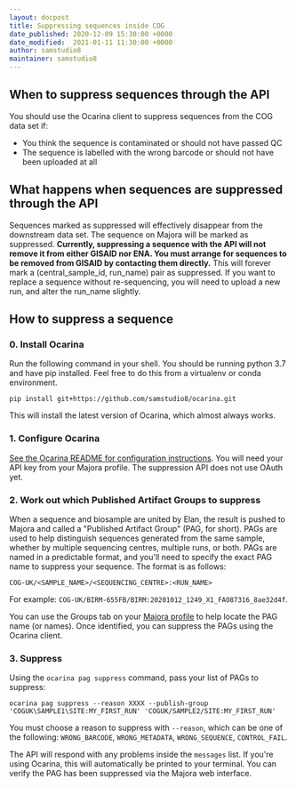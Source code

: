 ```yaml
---
layout: docpost
title: Suppressing sequences inside COG
date_published: 2020-12-09 15:30:00 +0000
date_modified:  2021-01-11 11:30:00 +0000
author: samstudio8
maintainer: samstudio8
---
```


## When to suppress sequences through the API

You should use the Ocarina client to suppress sequences from the COG data set if:

* You think the sequence is contaminated or should not have passed QC
* The sequence is labelled with the wrong barcode or should not have been uploaded at all

## What happens when sequences are suppressed through the API

Sequences marked as suppressed will effectively disappear from the downstream data set. The sequence on Majora will be marked as suppressed.
**Currently, suppressing a sequence with the API will not remove it from either GISAID nor ENA. You must arrange for sequences to be removed from GISAID by contacting them directly.** 
This will forever mark a (central_sample_id, run_name) pair as suppressed. If you want to replace a sequence without re-sequencing, you will need to upload a new run, and alter the run_name slightly.

## How to suppress a sequence

### 0. Install Ocarina

Run the following command in your shell. You should be running python 3.7 and have pip installed. Feel free to do this from a virtualenv or conda environment.

```
pip install git+https://github.com/samstudio8/ocarina.git
```

This will install the latest version of Ocarina, which almost always works.

### 1. Configure Ocarina

[See the Ocarina README for configuration instructions](https://github.com/SamStudio8/ocarina). You will need your API key from your Majora profile.
The suppression API does not use OAuth yet.

### 2. Work out which Published Artifact Groups to suppress

When a sequence and biosample are united by Elan, the result is pushed to Majora and called a "Published Artifact Group" (PAG, for short).
PAGs are used to help distinguish sequences generated from the same sample, whether by multiple sequencing centres, multiple runs, or both.
PAGs are named in a predictable format, and you'll need to specify the exact PAG name to suppress your sequence. The format is as follows:

```
COG-UK/<SAMPLE_NAME>/<SEQUENCING_CENTRE>:<RUN_NAME>
```

For example: `COG-UK/BIRM-655FB/BIRM:20201012_1249_X1_FAO87316_8ae32d4f`.

You can use the Groups tab on your [Majora profile](https://majora.covid19.climb.ac.uk/accounts/profile/) to help locate the PAG name (or names).
Once identified, you can suppress the PAGs using the Ocarina client.

### 3. Suppress

Using the `ocarina pag suppress` command, pass your list of PAGs to suppress:

```
ocarina pag suppress --reason XXXX --publish-group 'COGUK\SAMPLE1\SITE:MY_FIRST_RUN' 'COGUK/SAMPLE2/SITE:MY_FIRST_RUN'
```

You must choose a reason to suppress with `--reason`, which can be one of the following: `WRONG_BARCODE`, `WRONG_METADATA`, `WRONG_SEQUENCE`, `CONTROL_FAIL`.

The API will respond with any problems inside the `messages` list. If you're using Ocarina, this will automatically be printed to your terminal.
You can verify the PAG has been suppressed via the Majora web interface.

